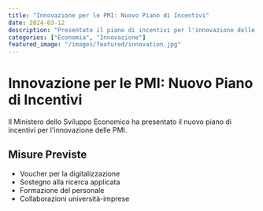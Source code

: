 ```yaml
---
title: "Innovazione per le PMI: Nuovo Piano di Incentivi"
date: 2024-03-12
description: "Presentato il piano di incentivi per l'innovazione delle piccole e medie imprese: digitalizzazione, formazione e ricerca applicata."
categories: ["Economia", "Innovazione"]
featured_image: "/images/featured/innovation.jpg"
---
```


# Innovazione per le PMI: Nuovo Piano di Incentivi

Il Ministero dello Sviluppo Economico ha presentato il nuovo piano di incentivi per l'innovazione delle PMI.

## Misure Previste

- Voucher per la digitalizzazione
- Sostegno alla ricerca applicata
- Formazione del personale
- Collaborazioni università-imprese 